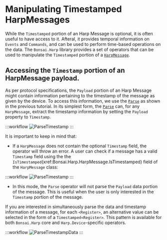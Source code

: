 # Manipulating Timestamped HarpMessages

While the `Timestamped` portion of an Harp Message is optional, it is often useful to have access to it. Afteral, it provides temporal information on `Events` and `Commands`, and can be used to perform time-based operations on the data. The `Bonsai.Harp` library provides a set of operators that can be used to manipulate the `Timestamped` portion of a [`HarpMessage`](xref:Bonsai.Harp.HarpMessage).

## Accessing the `Timestamp` portion of an HarpMessage payload.

As per protocol specifications, the `Payload` portion of an Harp Message might contain information pertaining to the timestamp of the message as given by the device. To access this information, we use the [`Parse`](xref:Bonsai.Harp.Parse) as shown in the previous tutorial. In its simplest form, the [`Parse`](xref:Bonsai.Harp.Parse) can, for any `HarpMessage`, extract the timestamp information by setting the `Payload` property to `Timestamp`.

:::workflow
![ParseTimestamp](~/workflows/parse-timestamp.bonsai)
:::


It is important to keep in mind that:

- If a `HarpMessage` does not contain the optional `Timestamp` field, the operator will throw an error. A user can check if a message has a valid `Timestamp` field using the the `IsTimestamped`(xref:Bonsai.Harp.HarpMessage.IsTimestamped) field of the `HarpMessage` class:

:::workflow
![ParseTimestamp](~/workflows/filter-timestamped.bonsai)
:::

- In this mode, the `Parse` operator will not parse the `Payload` data portion of the message. This is useful when the user is only interested in the `Timestamp` portion of the message.

If you are interested in simultaneously parse the data and timestamp information of a message, for each `<Register>`, an alternative value can be selected in the form of a `Timestamped<Register>`. This pattern is available for both `Bonsai.Harp` core and `Harp.Device`-specific operators.

:::workflow
![ParseTimestampData](~/workflows/parse-timestamp-data.bonsai)
:::